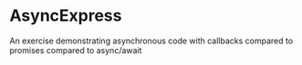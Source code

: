 # AsyncExpress
An exercise demonstrating asynchronous code with callbacks compared to promises compared to async/await
